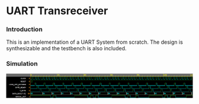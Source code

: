 # UART Transreceiver
### Introduction
This is an implementation of a UART System from scratch. The design is synthesizable and the testbench is also included. 
### Simulation
![Screenshot](imgs/UART_TX.png)<br>
